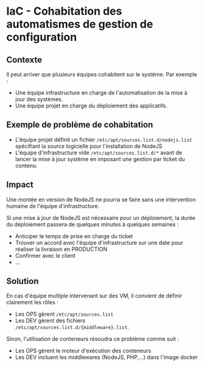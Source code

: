 # IaC - Cohabitation des automatismes de gestion de configuration

## Contexte

Il peut arriver que plusieurs équipes cohabitent sur le système. Par exemple :

* Une équipe infrastructure en charge de l'automatisation de la mise à jour des systèmes.
* Une équipe projet en charge du déploiement des applicatifs.

## Exemple de problème de cohabitation

* L'équipe projet définit un fichier `/etc/apt/sources.list.d/nodejs.list` spécifiant la source logicielle pour l'installation de NodeJS
* L'équipe d'infrastructure vide `/etc/apt/sources.list.d/*` avant de lancer la mise à jour système en imposant une gestion par ticket du contenu.

## Impact

Une montée en version de NodeJS ne pourra se faire sans une intervention humaine de l'équipe d'infrastructure.

Si une mise à jour de NodeJS est nécessaire pour un déploiement, la durée du déploiement passera de quelques minutes à quelques semaines :

* Anticiper le temps de prise en charge du ticket
* Trouver un accord avec l'équipe d'infrastructure sur une date pour réaliser la livraison en PRODUCTION
* Confirmer avec le client
* ...

## Solution

En cas d'équipe multiple intervenant sur des VM, il convient de définir clairement les rôles :

* Les OPS gèrent `/etc/apt/sources.list`
* Les DEV gèrent des fichiers `/etc/apt/sources.list.d/{middleware}.list`.

Sinon, l'utilisation de conteneurs résoudra ce problème comme suit :

* Les OPS gèrent le moteur d'exécution des conteneurs
* Les DEV incluent les middlewares (NodeJS, PHP,...) dans l'image docker


